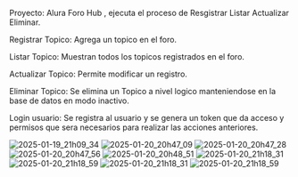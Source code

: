 Proyecto: Alura Foro Hub , ejecuta el proceso de Resgistrar Listar Actualizar Eliminar.

Registrar Topico: Agrega un topico en el foro.

Listar Topico: Muestran todos los topicos registrados en el foro.

Actualizar Topico: Permite modificar un registro.

Eliminar Topico: Se elimina un Topico a nivel logico manteniendose en la base de datos en modo inactivo.

Login usuario: Se registra al usuario y se genera un token que da acceso y permisos que sera necesarios para realizar las acciones anteriores.



![2025-01-19_21h09_34](https://github.com/user-attachments/assets/466ee337-f9b2-440b-8278-e0cb0fc99993)
![2025-01-20_20h47_09](https://github.com/user-attachments/assets/aa01438c-0454-4c92-9e90-f75ce4d98600)
![2025-01-20_20h47_28](https://github.com/user-attachments/assets/a13365e4-afe2-4ea3-a5d0-32157f3ba6f3)
![2025-01-20_20h47_56](https://github.com/user-attachments/assets/1939c1dc-6389-400b-a2bf-6823bbed288a)
![2025-01-20_20h48_51](https://github.com/user-attachments/assets/c8543410-0131-4b3d-9c5d-dc9617083cbc)
![2025-01-20_21h18_31](https://github.com/user-attachments/assets/adc4ec68-b552-40c3-abf0-d3175658e499)
![2025-01-20_21h18_59](https://github.com/user-attachments/assets/17a6faa5-57f7-4a38-b2b3-bd818526dcb6)
![2025-01-20_21h18_31](https://github.com/user-attachments/assets/4bc90e35-ae8e-4c27-8e79-427848fffb30)
![2025-01-20_21h18_59](https://github.com/user-attachments/assets/fc5f9a67-e863-4244-b1c3-8b87f1716d6b)
